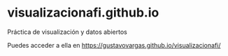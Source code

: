 # visualizacionafi.github.io
Práctica de visualización y datos abiertos

Puedes acceder a ella en https://gustavovargas.github.io/visualizacionafi/
